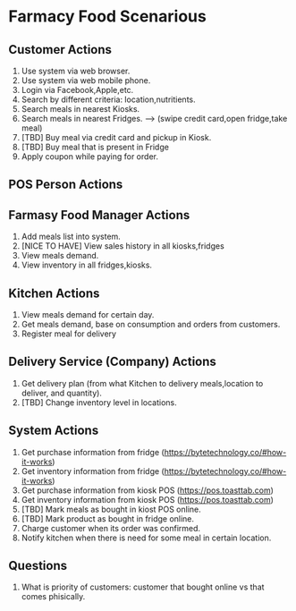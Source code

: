 # Farmacy Food Scenarious

## Customer Actions
1. Use system via web browser.
1. Use system via web mobile phone.
1. Login via Facebook,Apple,etc.
1. Search by different criteria: location,nutritients.
1. Search meals in nearest Kiosks. 
1. Search meals in nearest Fridges. --> (swipe credit card,open fridge,take meal)
1. [TBD] Buy meal via credit card and pickup in Kiosk.
1. [TBD] Buy meal that is present in Fridge
1. Apply coupon while paying for order.

## POS Person Actions

## Farmasy Food Manager Actions
1. Add meals list into system.
1. [NICE TO HAVE] View sales history in all kiosks,fridges
1. View meals demand.
1. View inventory in all fridges,kiosks.

## Kitchen Actions
1. View meals demand for certain day.
1. Get meals demand, base on consumption and orders from customers.
1. Register meal for delivery

## Delivery Service (Company) Actions
1. Get delivery plan (from what Kitchen to delivery meals,location to deliver, and quantity).
1. [TBD] Change inventory level in locations.

## System Actions
1. Get purchase information from fridge (https://bytetechnology.co/#how-it-works)
1. Get inventory information from fridge (https://bytetechnology.co/#how-it-works)
1. Get purchase information from kiosk POS (https://pos.toasttab.com)
1. Get inventory information from kiosk POS (https://pos.toasttab.com)
1. [TBD] Mark meals as bought in kiost POS online.
1. [TBD] Mark product as bought in fridge online.
1. Charge customer when its order was confirmed. 
1. Notify kitchen when there is need for some meal in certain location.


## Questions
1. What is priority of customers: customer that bought online vs that comes phisically.

